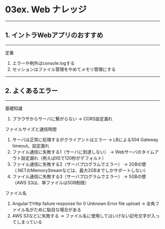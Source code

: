 # 03ex. Web ナレッジ
________________________________________
## 1. イントラWebアプリのおすすめ
________________________________________
定番

1. エラーや例外はconsole.logする
2. セッションはファイル管理をやめてメモリ管理にする

________________________________________
## 2. よくあるエラー
________________________________________
基礎知識

1. ブラウザからサーバに繋がらない → CORS設定漏れ

ファイルサイズと通信時間

1. サーバは正常に処理するがクライアントはエラー → LBによる504 Gateway timeout。設定漏れ
2. ファイル通信に失敗する1（サーバに到達しない） → Webサーバのタイムアウト設定漏れ（例えばIISで120秒がデフォルト）
3. ファイル通信に失敗する2（サーバプログラムでエラー） → 2GBの壁（.NETのMemoryStreamなどは、最大2GBまでしかサポートしない）
4. ファイル通信に失敗する3（サーバプログラムでエラー） → 5GBの壁（AWS S3は、単ファイルは5GB制限）

ファイル名

1. AngularでHttp failure response for  0 Unknown Error file upload → 全角ファイル名がために駄目な場合がある
2. AWS S3などに失敗する → ファイル名に使用してはいけない記号文字が入ってしまっている
